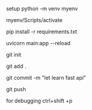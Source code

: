 setup
python -m venv myenv

myenv/Scripts/activate

pip install -r requirements.txt

uvicorn main:app --reload


git init

git add .

git commit -m "let learn fast api"

git push

for debugging ctrl+shift +p